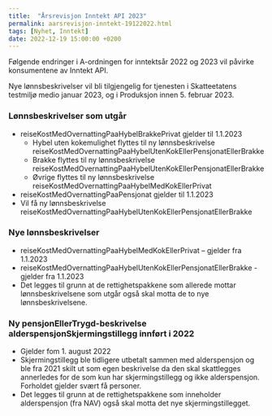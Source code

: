 ```yaml
---
title:  "Årsrevisjon Inntekt API 2023"
permalink: aarsrevisjon-inntekt-19122022.html
tags: [Nyhet, Inntekt]
date: 2022-12-19 15:00:00 +0200
---
```

Følgende endringer i A-ordningen for inntektsår 2022 og 2023 vil påvirke konsumentene av Inntekt API. 

Nye lønnsbeskrivelser vil bli tilgjengelig for tjenesten i Skatteetatens testmiljø medio januar 2023, og i Produksjon innen 5. februar 2023.

### Lønnsbeskrivelser som utgår
* reiseKostMedOvernattingPaaHybelBrakkePrivat gjelder til 1.1.2023
  * Hybel uten kokemulighet flyttes til ny lønnsbeskrivelse reiseKostMedOvernattingPaaHybelUtenKokEllerPensjonatEllerBrakke
  * Brakke flyttes til ny lønnsbeskrivelse reiseKostMedOvernattingPaaHybelUtenKokEllerPensjonatEllerBrakke
  * Øvrige flyttes til ny lønnsbeskrivelse reiseKostMedOvernattingPaaHybelMedKokEllerPrivat
*	reiseKostMedOvernattingPaaPensjonat gjelder til 1.1.2023 
  * Vil få ny lønnsbeskrivelse reiseKostMedOvernattingPaaHybelUtenKokEllerPensjonatEllerBrakke 

### Nye lønnsbeskrivelser 
*	reiseKostMedOvernattingPaaHybelMedKokEllerPrivat – gjelder fra 1.1.2023
*	reiseKostMedOvernattingPaaHybelUtenKokEllerPensjonatEllerBrakke - gjelder fra 1.1.2023
*	Det legges til grunn at de rettighetspakkene som allerede mottar lønnsbeskrivelsene som utgår også skal motta de to nye lønnsbeskrivelsene. 

### Ny pensjonEllerTrygd-beskrivelse alderspensjonSkjermingstillegg innført i 2022 
*	Gjelder fom 1. august 2022
*	Skjermingstillegg ble tidligere utbetalt sammen med alderspensjon og ble fra 2021 skilt ut som egen beskrivelse da den skal skattlegges annerledes for de som kun har skjermingstillegg og ikke alderspensjon. Forholdet gjelder svært få personer. 
*	Det legges til grunn at de rettighetspakkene som inneholder alderspensjon (fra NAV) også skal motta det nye skjermingstillegget. 
